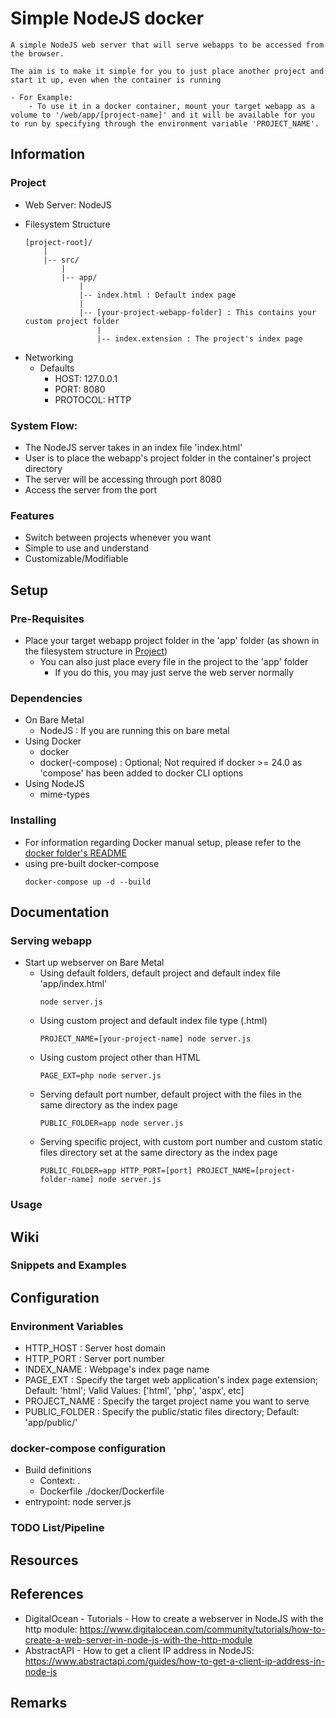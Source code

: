 # Simple NodeJS docker

```
A simple NodeJS web server that will serve webapps to be accessed from the browser.

The aim is to make it simple for you to just place another project and start it up, even when the container is running

- For Example:
    - To use it in a docker container, mount your target webapp as a volume to '/web/app/[project-name]' and it will be available for you to run by specifying through the environment variable 'PROJECT_NAME'.
```

## Information
### Project
+ Web Server: NodeJS
- Filesystem Structure
    ```
    [project-root]/
        |
        |-- src/
            |
            |-- app/
                |
                |-- index.html : Default index page
                |
                |-- [your-project-webapp-folder] : This contains your custom project folder
                    |
                    |-- index.extension : The project's index page
    ```
- Networking
    - Defaults
        + HOST: 127.0.0.1
        + PORT: 8080
        + PROTOCOL: HTTP

### System Flow:
- The NodeJS server takes in an index file 'index.html'
- User is to place the webapp's project folder in the container's project directory
- The server will be accessing through port 8080
- Access the server from the port

### Features
+ Switch between projects whenever you want
+ Simple to use and understand
+ Customizable/Modifiable

## Setup
### Pre-Requisites
- Place your target webapp project folder in the 'app' folder (as shown in the filesystem structure in [Project](#Project))
    - You can also just place every file in the project to the 'app' folder
        + If you do this, you may just serve the web server normally

### Dependencies
- On Bare Metal
    + NodeJS            : If you are running this on bare metal
- Using Docker
    + docker
    + docker(-compose) : Optional; Not required if docker >= 24.0 as 'compose' has been added to docker CLI options
- Using NodeJS
    + mime-types

### Installing
- For information regarding Docker manual setup, please refer to the [docker folder's README](docker)
- using pre-built docker-compose
    ```console
    docker-compose up -d --build
    ```

## Documentation
### Serving webapp
- Start up webserver on Bare Metal
    - Using default folders, default project and default index file 'app/index.html'
        ```console
        node server.js
        ```
    - Using custom project and default index file type (.html)
        ```console
        PROJECT_NAME=[your-project-name] node server.js
        ```
    - Using custom project other than HTML
        ```console
        PAGE_EXT=php node server.js
        ```
    - Serving default port number, default project with the files in the same directory as the index page
        ```console
        PUBLIC_FOLDER=app node server.js
        ```
    - Serving specific project, with custom port number and custom static files directory set at the same directory as the index page
        ```console
        PUBLIC_FOLDER=app HTTP_PORT=[port] PROJECT_NAME=[project-folder-name] node server.js
        ```

### Usage

## Wiki
### Snippets and Examples

## Configuration
### Environment Variables
+ HTTP_HOST     : Server host domain
+ HTTP_PORT     : Server port number
+ INDEX_NAME    : Webpage's index page name
+ PAGE_EXT      : Specify the target web application's index page extension; Default: 'html'; Valid Values: ['html', 'php', 'aspx', etc]
+ PROJECT_NAME  : Specify the target project name you want to serve
+ PUBLIC_FOLDER : Specify the public/static files directory; Default: 'app/public/'

### docker-compose configuration
- Build definitions
    + Context: .
    + Dockerfile ./docker/Dockerfile
- entrypoint: node server.js

### TODO List/Pipeline

## Resources

## References
+ DigitalOcean - Tutorials - How to create a webserver in NodeJS with the http module: https://www.digitalocean.com/community/tutorials/how-to-create-a-web-server-in-node-js-with-the-http-module
+ AbstractAPI - How to get a client IP address in NodeJS: https://www.abstractapi.com/guides/how-to-get-a-client-ip-address-in-node-js

## Remarks
